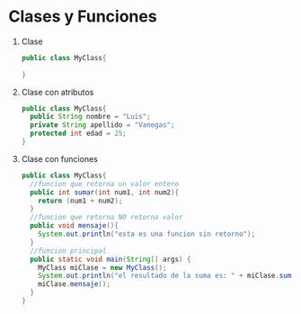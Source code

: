 # Clases y Funciones

1. Clase

    ```JAVA
    public class MyClass{
  
    }
    ```

2. Clase con atributos

    ```JAVA
    public class MyClass{
      public String nombre = "Luis";
      private String apellido = "Vanegas";
      protected int edad = 25;
    }
    ```

3. Clase con funciones

    ```JAVA
    public class MyClass{
      //funcion que retorna un valor entero
      public int sumar(int num1, int num2){
        return (num1 + num2);
      }
      //funcion que retorna NO retorna valor
      public void mensaje(){
        System.out.println("esta es una funcion sin retorno");
      }
      //funcion principal
      public static void main(String[] args) {
        MyClass miClase = new MyClass();
        System.out.println("el resultado de la suma es: " + miClase.sumar(1, 2));
        miClase.mensaje();
      }
    }
    ```
